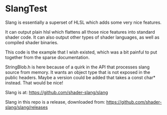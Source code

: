 # SlangTest

Slang is essentially a superset of HLSL which adds some very nice features.

It can output plain hlsl which flattens all those nice features into standard shader code.
It can also output other types of shader languages, as well as compiled shader binaries.

This code is the example that I wish existed, which was a bit painful to put together from the sparse documentation.

StringBlob.h is here because of a quirk in the API that processes slang source from memory. It wants an object type that is not exposed in the public headers.
Maybe a version could be added that takes a const char* instead.  That would be nice!

Slang is at: 
https://github.com/shader-slang/slang

Slang in this repo is a release, downloaded from:
https://github.com/shader-slang/slang/releases
